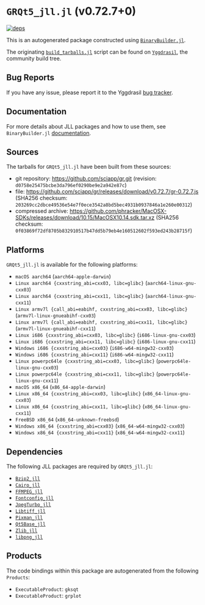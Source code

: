 # `GRQt5_jll.jl` (v0.72.7+0)

[![deps](https://juliahub.com/docs/GRQt5_jll/deps.svg)](https://juliahub.com/ui/Packages/GRQt5_jll/6bsAB?page=2)

This is an autogenerated package constructed using [`BinaryBuilder.jl`](https://github.com/JuliaPackaging/BinaryBuilder.jl).

The originating [`build_tarballs.jl`](https://github.com/JuliaPackaging/Yggdrasil/blob/a7648fd2d2532527808d99e9a956f4423d6be936/G/GRQt5/build_tarballs.jl) script can be found on [`Yggdrasil`](https://github.com/JuliaPackaging/Yggdrasil/), the community build tree.

## Bug Reports

If you have any issue, please report it to the Yggdrasil [bug tracker](https://github.com/JuliaPackaging/Yggdrasil/issues).

## Documentation

For more details about JLL packages and how to use them, see `BinaryBuilder.jl` [documentation](https://docs.binarybuilder.org/stable/jll/).

## Sources

The tarballs for `GRQt5_jll.jl` have been built from these sources:

* git repository: https://github.com/sciapp/gr.git (revision: `d0758e25475bcbe3da796ef0290be9e2a942e87c`)
* file: https://github.com/sciapp/gr/releases/download/v0.72.7/gr-0.72.7.js (SHA256 checksum: `203269cc2dbce49536e54e7f0ece3542a8bd5bec4931b0937846a1e260e00312`)
* compressed archive: https://github.com/phracker/MacOSX-SDKs/releases/download/10.15/MacOSX10.14.sdk.tar.xz (SHA256 checksum: `0f03869f72df8705b832910517b47dd5b79eb4e160512602f593ed243b28715f`)

## Platforms

`GRQt5_jll.jl` is available for the following platforms:

* `macOS aarch64` (`aarch64-apple-darwin`)
* `Linux aarch64 {cxxstring_abi=cxx03, libc=glibc}` (`aarch64-linux-gnu-cxx03`)
* `Linux aarch64 {cxxstring_abi=cxx11, libc=glibc}` (`aarch64-linux-gnu-cxx11`)
* `Linux armv7l {call_abi=eabihf, cxxstring_abi=cxx03, libc=glibc}` (`armv7l-linux-gnueabihf-cxx03`)
* `Linux armv7l {call_abi=eabihf, cxxstring_abi=cxx11, libc=glibc}` (`armv7l-linux-gnueabihf-cxx11`)
* `Linux i686 {cxxstring_abi=cxx03, libc=glibc}` (`i686-linux-gnu-cxx03`)
* `Linux i686 {cxxstring_abi=cxx11, libc=glibc}` (`i686-linux-gnu-cxx11`)
* `Windows i686 {cxxstring_abi=cxx03}` (`i686-w64-mingw32-cxx03`)
* `Windows i686 {cxxstring_abi=cxx11}` (`i686-w64-mingw32-cxx11`)
* `Linux powerpc64le {cxxstring_abi=cxx03, libc=glibc}` (`powerpc64le-linux-gnu-cxx03`)
* `Linux powerpc64le {cxxstring_abi=cxx11, libc=glibc}` (`powerpc64le-linux-gnu-cxx11`)
* `macOS x86_64` (`x86_64-apple-darwin`)
* `Linux x86_64 {cxxstring_abi=cxx03, libc=glibc}` (`x86_64-linux-gnu-cxx03`)
* `Linux x86_64 {cxxstring_abi=cxx11, libc=glibc}` (`x86_64-linux-gnu-cxx11`)
* `FreeBSD x86_64` (`x86_64-unknown-freebsd`)
* `Windows x86_64 {cxxstring_abi=cxx03}` (`x86_64-w64-mingw32-cxx03`)
* `Windows x86_64 {cxxstring_abi=cxx11}` (`x86_64-w64-mingw32-cxx11`)

## Dependencies

The following JLL packages are required by `GRQt5_jll.jl`:

* [`Bzip2_jll`](https://github.com/JuliaBinaryWrappers/Bzip2_jll.jl)
* [`Cairo_jll`](https://github.com/JuliaBinaryWrappers/Cairo_jll.jl)
* [`FFMPEG_jll`](https://github.com/JuliaBinaryWrappers/FFMPEG_jll.jl)
* [`Fontconfig_jll`](https://github.com/JuliaBinaryWrappers/Fontconfig_jll.jl)
* [`JpegTurbo_jll`](https://github.com/JuliaBinaryWrappers/JpegTurbo_jll.jl)
* [`Libtiff_jll`](https://github.com/JuliaBinaryWrappers/Libtiff_jll.jl)
* [`Pixman_jll`](https://github.com/JuliaBinaryWrappers/Pixman_jll.jl)
* [`Qt5Base_jll`](https://github.com/JuliaBinaryWrappers/Qt5Base_jll.jl)
* [`Zlib_jll`](https://github.com/JuliaBinaryWrappers/Zlib_jll.jl)
* [`libpng_jll`](https://github.com/JuliaBinaryWrappers/libpng_jll.jl)

## Products

The code bindings within this package are autogenerated from the following `Products`:

* `ExecutableProduct`: `gksqt`
* `ExecutableProduct`: `grplot`
